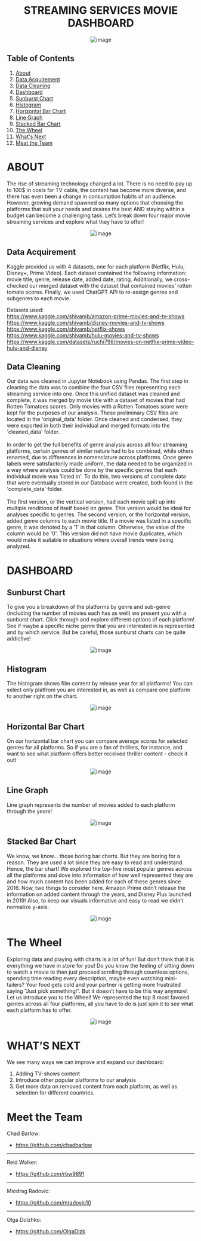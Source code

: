 <h1 align="center"> STREAMING SERVICES MOVIE DASHBOARD </h1> 

<p align="center">
  <img src="https://user-images.githubusercontent.com/74025870/230246133-9bb16fbb-3f4b-4063-982e-4180e8b32499.PNG" alt="image"/>
</p>


## Table of Contents
1. [About](#about)
2. [Data Acquirement](#dataacq)
3. [Data Cleaning](#dataclean)
4. [Dashboard](#dashboard)
5. [Sunburst Chart](#sun)
6. [Histogram](#curve)
7. [Horizontal Bar Chart](#tomato)
8. [Line Graph](#line)
9. [Stacked Bar Chart](#stacked)
10. [The Wheel](#wheel)
11. [What's Next](#future)
12. [Meat the Team](#team)


<a name="about"></a>
# ABOUT

The rise of streaming technology changed a lot. There is no need to pay up to 100$ in costs for TV cable, the content has become more diverse, and there has even been a change in consumption habits of an audience. However, growing demand spawned so many options that choosing the platforms that suit your needs and desires the best AND staying within a budget can become a challenging task. Let’s break down four major movie streaming services and explore what they have to offer! 

<p align="center">
  <img src="https://user-images.githubusercontent.com/74025870/230246176-296f0151-a603-4c99-8235-7950f976bfd2.PNG" alt="image"/>
</p>

<a name="dataacq"></a>
## Data Acquirement

Kaggle provided us with 4 datasets, one for each platform (Netflix, Hulu, Disney+, Prime Video). Each dataset contained the following information: movie title, genre, release date, added date, rating.
Additionally, we cross-checked our merged dataset with the dataset that contained movies’ rotten tomato scores. Finally, we used ChatGPT API to re-assign genres and subgenres to each movie. 

Datasets used:<br>
https://www.kaggle.com/shivamb/amazon-prime-movies-and-tv-shows<br>
https://www.kaggle.com/shivamb/disney-movies-and-tv-shows<br>
https://www.kaggle.com/shivamb/netflix-shows<br>
https://www.kaggle.com/shivamb/hulu-movies-and-tv-shows<br>
https://www.kaggle.com/datasets/ruchi798/movies-on-netflix-prime-video-hulu-and-disney<br>


<a name="dataclean"></a>
## Data Cleaning

Our data was cleaned in Jupyter Notebook using Pandas. The first step in cleaning the data was to combine the four CSV files representing each streaming service into one. Once this unified dataset was cleaned and complete, it was merged by movie title with a dataset of movies that had Rotten Tomatoes scores. Only movies with a Rotten Tomatoes score were kept for the purposes of our analysis. These preliminary CSV files are located in the 'original_data' folder. Once cleaned and condensed, they were exported in both their individual and merged formats into the 'cleaned_data' folder.<br><br>
In order to get the full benefits of genre analysis across all four streaming platforms, certain genres of similar nature had to be combined, while others renamed, due to differences in nomenclature across platforms. Once genre labels were satisfactorily made uniform, the data needed to be organized in a way where analysis could be done by the specific genres that each individual movie was 'listed in'. To do this, two versions of complete data that were eventually stored in our Database were created, both found in the 'complete_data' folder.<br><br>
The first version, or the vertical version, had each movie split up into multiple renditions of itself based on genre. This version would be ideal for analyses specific to genres. The second version, or the horizontal version, added genre columns to each movie title. If a movie was listed in a specific genre, it was denoted by a '1' in that column. Otherwise, the value of the column would be '0'. This version did not have movie duplicates, which would make it suitable in situations where overall trends were being analyzed.


<a name="dashboard"></a>
# DASHBOARD


<a name="sun"></a>
## Sunburst Chart

To give you a breakdown of the platforms by genre and sub-genre (including the number of movies each has as well) we present you with a sunburst chart. Click through and explore different options of each platform! See if maybe a specific niche genre that you are interested in is represented and by which service. But be careful, those sunburst charts can be quite addictive! 

<p align="center">
  <img src="https://user-images.githubusercontent.com/74025870/230510581-97e37175-330e-4cbe-8270-338d7e54a2fa.PNG" alt="image"/>
</p>


<a name="curve"></a>
## Histogram
The histogram shows film content by release year for all platforms! You can select only platfrom you are interested in, as well as compare one platform to another right on the chart. 

<p align="center">
  <img src="https://user-images.githubusercontent.com/74025870/230509754-608a1fde-f684-4060-87da-03d513619d1f.PNG" alt="image"/>
</p>

<a name="tomato"></a>
## Horizontal Bar Chart
On our horizontal bar chart you can compare average scores for selected genres for all platforms. So if you are a fan of thrillers, for instance, and want to see what platform offers better received thriller content - check it out! 

<p align="center">
  <img src="https://user-images.githubusercontent.com/74025870/230510265-a903d447-f86e-4f84-9420-f62a89379cf6.PNG" alt="image"/>
</p>

<a name="line"></a>
## Line Graph

Line graph represents the number of movies added to each platform through the years!

<p align="center">
  <img src="https://user-images.githubusercontent.com/74025870/230510065-3bc866f6-cf84-44f3-a136-c0c88fe2aba5.PNG" alt="image"/>
</p>



<a name="stacked"></a>
## Stacked Bar Chart

We know, we know… those boring bar charts. But they are boring for a reason. They are used a lot since they are easy to read and understand. Hence, the bar chart! We explored the top-five most popular genres across all the platforms and dove into information of how well represented they are and how much content has been added for each of these genres since 2016. Now, two things to consider here. Amazon Prime didn’t release the information on added content through the years, and Disney Plus launched in 2019! Also, to keep our visuals informative and easy to read we didn’t normalize y-axis. 


<p align="center">
  <img src="https://user-images.githubusercontent.com/74025870/230509563-8e0449bf-718a-4842-a175-372271056429.PNG" alt="image"/>
</p>


<a name="wheel"></a>
# The Wheel 

Exploring data and playing with charts is a lot of fun! But don’t think that it is everything we have in store for you!
Do you know the feeling of sitting down to watch a movie to then just proceed scrolling through countless options, spending time reading every description, maybe even watching mini-tailers? Your food gets cold and your partner is getting more frustrated saying “Just pick something!”. But it doesn’t have to be this way anymore! Let us introduce you to the Wheel! We represented the top 8 most favored genres across all four platforms, all you have to do is just spin it to see what each platform has to offer. 


<p align="center">
  <img src="https://user-images.githubusercontent.com/74025870/230509111-8ca6a4bf-250a-4c2c-b8fe-e986dfd0bc03.PNG" alt="image"/>
</p>



<a name="future"></a>
# WHAT’S NEXT

We see many ways we can improve and expand our dashboard:
1. Adding TV-shows content
2. Introduce other popular platforms to our analysis 
3. Get more data on removed content from each platform, as well as selection for different countries. 

<a name="team"></a>
# Meet the Team

Chad Barlow:
* https://github.com/chadbarlow
<hr>

Reid Walker:
* https://github.com/rbw9891
<hr>

Miodrag Radovic:
* https://github.com/mradovic10
<hr>

Olga Dolzhko:
* https://github.com/OlgaDlzk


